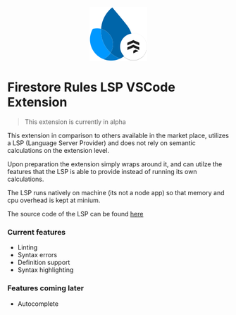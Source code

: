 <p align="center"><img src="./firestore-lsp-logo.png"></img></p>

# Firestore Rules LSP VSCode Extension

> This extension is currently in alpha

This extension in comparison to others available in the market place, utilizes a LSP (Language Server Provider) and does not rely on semantic calculations on the extension level.

Upon preparation the extension simply wraps around it, and can utilze the features that the LSP is able to provide instead of running its own calculations.

The LSP runs natively on machine (its not a node app) so that memory and cpu overhead is kept at minium.

The source code of the LSP can be found [here](https://github.com/JulindM/firestore-rules-lsp)

### Current features

- Linting
- Syntax errors
- Definition support
- Syntax highlighting

### Features coming later

- Autocomplete
